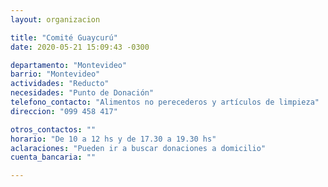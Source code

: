 ```yaml
---
layout: organizacion

title: "Comité Guaycurú"
date: 2020-05-21 15:09:43 -0300

departamento: "Montevideo"
barrio: "Montevideo"
actividades: "Reducto"
necesidades: "Punto de Donación"
telefono_contacto: "Alimentos no perecederos y artículos de limpieza"
direccion: "099 458 417"

otros_contactos: ""
horario: "De 10 a 12 hs y de 17.30 a 19.30 hs"
aclaraciones: "Pueden ir a buscar donaciones a domicilio"
cuenta_bancaria: ""

---
```

